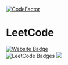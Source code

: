 [![CodeFactor](https://www.codefactor.io/repository/github/aradfarahani/leetcode/badge)](https://www.codefactor.io/repository/github/aradfarahani/leetcode)
# LeetCode
[![Website Badge](https://img.shields.io/badge/Leet-Code-green)](https://leetcode.com/u/aradfarahani/) <br>
![LeetCode Badges](https://leetcode-badge-showcase.vercel.app/api?username=aradfarahani) ![](https://leetcard.jacoblin.cool/aradfarahani?ext=activity&height) 
